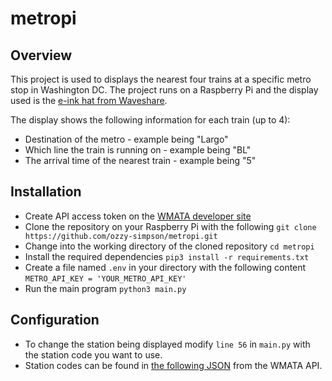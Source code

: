 # metropi

## Overview
This project is used to displays the nearest four trains at a specific metro stop in Washington DC. The project runs on a Raspberry Pi and the display used is the [e-ink hat from Waveshare]([https://www.adafruit.com/product/4687](https://www.waveshare.com/wiki/2.13inch_e-Paper_HAT_(D))).

The display shows the following information for each train (up to 4):
* Destination of the metro - example being "Largo"
* Which line the train is running on - example being "BL"
* The arrival time of the nearest train - example being "5"

## Installation
* Create API access token on the [WMATA developer site](https://developer.wmata.com/)
* Clone the repository on your Raspberry Pi with the following `git clone https://github.com/ozzy-simpson/metropi.git`
* Change into the working directory of the cloned repository `cd metropi`
* Install the required dependencies `pip3 install -r requirements.txt`
* Create a file named `.env` in your directory with the following content `METRO_API_KEY = 'YOUR_METRO_API_KEY'`
* Run the main program `python3 main.py`

## Configuration
* To change the station being displayed modify `line 56` in `main.py` with the station code you want to use.
* Station codes can be found in [the following JSON](https://developer.wmata.com/docs/services/5476364f031f590f38092507/operations/5476364f031f5909e4fe3311?) from the WMATA API.
